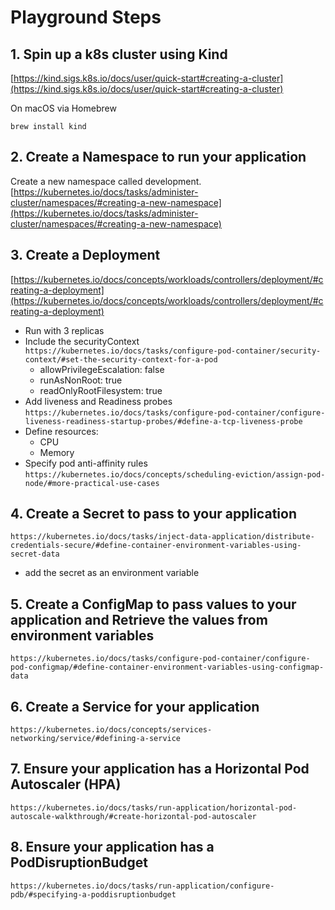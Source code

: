 # Playground Steps
 
## 1. Spin up a k8s cluster using Kind

[https://kind.sigs.k8s.io/docs/user/quick-start#creating-a-cluster](https://kind.sigs.k8s.io/docs/user/quick-start#creating-a-cluster)

On macOS via Homebrew

```brew install kind```
 
## 2. Create a Namespace to run your application

Create a new namespace called development.
[https://kubernetes.io/docs/tasks/administer-cluster/namespaces/#creating-a-new-namespace](https://kubernetes.io/docs/tasks/administer-cluster/namespaces/#creating-a-new-namespace)
 
## 3. Create a Deployment

[https://kubernetes.io/docs/concepts/workloads/controllers/deployment/#creating-a-deployment](https://kubernetes.io/docs/concepts/workloads/controllers/deployment/#creating-a-deployment)

   - Run with 3 replicas
   - Include the securityContext
   ```https://kubernetes.io/docs/tasks/configure-pod-container/security-context/#set-the-security-context-for-a-pod```
        - allowPrivilegeEscalation: false
        - runAsNonRoot: true
        - readOnlyRootFilesystem: true
   - Add liveness and Readiness probes
   ```https://kubernetes.io/docs/tasks/configure-pod-container/configure-liveness-readiness-startup-probes/#define-a-tcp-liveness-probe```
   - Define resources:
        - CPU
        - Memory
   - Specify pod anti-affinity rules
   ```https://kubernetes.io/docs/concepts/scheduling-eviction/assign-pod-node/#more-practical-use-cases```
 
## 4. Create a Secret to pass to your application

```https://kubernetes.io/docs/tasks/inject-data-application/distribute-credentials-secure/#define-container-environment-variables-using-secret-data```
   - add the secret as an environment variable
 
## 5. Create a ConfigMap to pass values to your application and Retrieve the values from environment variables

```https://kubernetes.io/docs/tasks/configure-pod-container/configure-pod-configmap/#define-container-environment-variables-using-configmap-data```
 
## 6. Create a Service for your application

```https://kubernetes.io/docs/concepts/services-networking/service/#defining-a-service```
 
## 7. Ensure your application has a Horizontal Pod Autoscaler (HPA)

```https://kubernetes.io/docs/tasks/run-application/horizontal-pod-autoscale-walkthrough/#create-horizontal-pod-autoscaler```
 
## 8. Ensure your application has a PodDisruptionBudget

```https://kubernetes.io/docs/tasks/run-application/configure-pdb/#specifying-a-poddisruptionbudget```